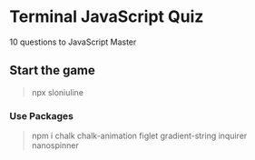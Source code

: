 # Terminal JavaScript Quiz

10 questions to JavaScript Master



## Start the game 

> npx sloniuline


### Use Packages 

> npm i chalk chalk-animation figlet gradient-string inquirer nanospinner